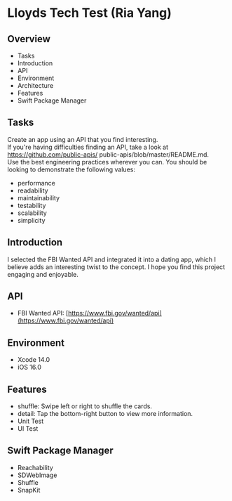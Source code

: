 # Lloyds Tech Test (Ria Yang)

## Overview
- Tasks
- Introduction
- API
- Environment
- Architecture
- Features
- Swift Package Manager

## Tasks
Create an app using an API that you find interesting.  
If you're having difficulties finding an API, take a look at https://github.com/public-apis/
public-apis/blob/master/README.md.  
Use the best engineering practices wherever you can. You should be looking to demonstrate the following values:  
- performance
- readability
- maintainability
- testability
- scalability
- simplicity

## Introduction
I selected the FBI Wanted API and integrated it into a dating app, which I believe adds an interesting twist to the concept. I hope you find this project engaging and enjoyable.

## API
- FBI Wanted API: [https://www.fbi.gov/wanted/api](https://www.fbi.gov/wanted/api)

## Environment
- Xcode 14.0
- iOS 16.0
    
## Features
- shuffle: Swipe left or right to shuffle the cards.
- detail: Tap the bottom-right button to view more information.
- Unit Test
- UI Test

## Swift Package Manager
- Reachability
- SDWebImage
- Shuffle
- SnapKit
